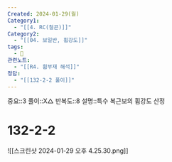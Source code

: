 ```yaml
---
Created: 2024-01-29(월)
Category1:
  - "[[4. RC(철콘)]]"
Category2:
  - "[[04. 보일반, 휨강도]]"
tags:
  - 🧮
관련노트:
  - "[[R4. 휨부재 해석]]"
정답:
  - "[[132-2-2 풀이]]"
---
```

중요::3
풀이::X△
반복도::8
설명::특수 복근보의 휨강도 산정


#  132-2-2

![[스크린샷 2024-01-29 오후 4.25.30.png]] 